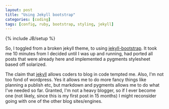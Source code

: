 ```yaml
---
layout: post
title: "Using Jekyll bootstrap"
categories: [coding]
tags: [config, ruby, bootstrap, styling, jekyll]
---
```

{% include JB/setup %}

So, I toggled from a broken jekyll theme, to using
[jekyll-bootstrap](http://jekyllbootstrap.com/ "Jekyll bootstrap"). It took me
10 minutes from I decided until I was up and running, had ported all posts that
were already here and implemented a pygments stylesheet based off solarized.

The claim that [jekyll](http://jekyllrb.com/ "Jekyll") allows coders to blog in
code tempted me. Also, I'm not too fond of wordpress. Yes it allows me to do
more fancy things like planning a publish etc, but markdown and pygments allows
me to do what I've needed so far. Granted, I'm not a heavy blogger, so if I ever
become one (not likely, since this is my first post in 15 months) I might
reconsider going with one of the other blog sites/engines.



